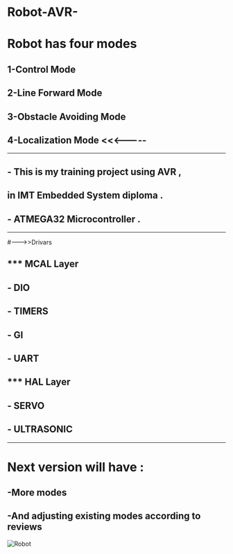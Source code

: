 # Robot-AVR-
# Robot has four modes
## 1-Control Mode
## 2-Line Forward Mode
## 3-Obstacle Avoiding Mode
## 4-Localization Mode      <<<-----
----------------------------------------------------------------------
## - This is my training project using AVR ,
## in IMT Embedded System diploma .
## - ATMEGA32 Microcontroller .
----------------------------------------------------------------------
#--->>Drivars
## ***  MCAL Layer 
## - DIO
## - TIMERS
## - GI
## - UART
## ***  HAL Layer
## - SERVO
## - ULTRASONIC
-----------------------------------------------------------------------
# Next version will have :
## -More modes 
## -And adjusting existing modes according to reviews
![Robot](https://user-images.githubusercontent.com/78168331/205703245-69bf00c2-d496-48de-85f7-3e5779321b09.png)
